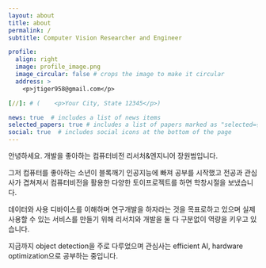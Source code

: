 ```yaml
---
layout: about
title: about
permalink: /
subtitle: Computer Vision Researcher and Engineer

profile:
  align: right
  image: profile_image.png
  image_circular: false # crops the image to make it circular
  address: >
    <p>jtiger958@gmail.com</p>

[//]: # (    <p>Your City, State 12345</p>)

news: true  # includes a list of news items
selected_papers: true # includes a list of papers marked as "selected={true}"
social: true  # includes social icons at the bottom of the page
---
```


안녕하세요.
개발을 좋아하는 컴퓨터비전 리서처&엔지니어 장원범입니다.

그저 컴퓨터를 좋아하는 소년이 블록깨기 인공지능에 빠져 공부를 시작했고 전공과 관심사가 겹쳐져서 컴퓨터비전을 활용한 다양한 토이프로젝트를 하면 학창시절을 보냈습니다.

데이터와 사용 디바이스를 이해하며 연구개발을 하자라는 것을 목표로하고 있으며 실제 사용할 수 있는 서비스를 만들기 위해 리서치와 개발을 둘 다 구분없이 역량을 키우고 있습니다.

지금까지 object detection을 주로 다루었으며 관심사는 efficient AI, hardware optimization으로 공부하는 중입니다.
